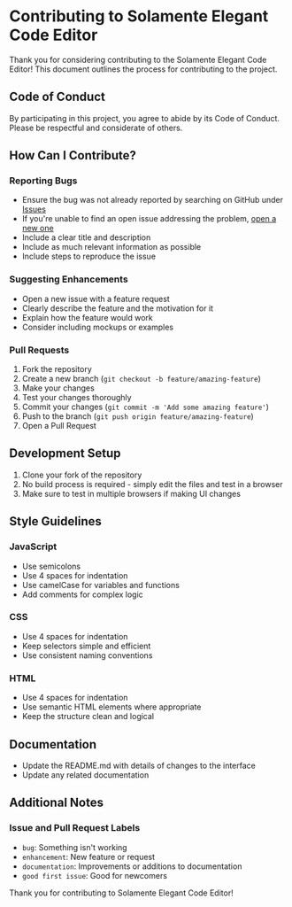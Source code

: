 # Contributing to Solamente Elegant Code Editor

Thank you for considering contributing to the Solamente Elegant Code Editor! This document outlines the process for contributing to the project.

## Code of Conduct

By participating in this project, you agree to abide by its Code of Conduct. Please be respectful and considerate of others.

## How Can I Contribute?

### Reporting Bugs

- Ensure the bug was not already reported by searching on GitHub under [Issues](https://github.com/solamente/elegant-code-editor/issues)
- If you're unable to find an open issue addressing the problem, [open a new one](https://github.com/solamente/elegant-code-editor/issues/new)
- Include a clear title and description
- Include as much relevant information as possible
- Include steps to reproduce the issue

### Suggesting Enhancements

- Open a new issue with a feature request
- Clearly describe the feature and the motivation for it
- Explain how the feature would work
- Consider including mockups or examples

### Pull Requests

1. Fork the repository
2. Create a new branch (`git checkout -b feature/amazing-feature`)
3. Make your changes
4. Test your changes thoroughly
5. Commit your changes (`git commit -m 'Add some amazing feature'`)
6. Push to the branch (`git push origin feature/amazing-feature`)
7. Open a Pull Request

## Development Setup

1. Clone your fork of the repository
2. No build process is required - simply edit the files and test in a browser
3. Make sure to test in multiple browsers if making UI changes

## Style Guidelines

### JavaScript

- Use semicolons
- Use 4 spaces for indentation
- Use camelCase for variables and functions
- Add comments for complex logic

### CSS

- Use 4 spaces for indentation
- Keep selectors simple and efficient
- Use consistent naming conventions

### HTML

- Use 4 spaces for indentation
- Use semantic HTML elements where appropriate
- Keep the structure clean and logical

## Documentation

- Update the README.md with details of changes to the interface
- Update any related documentation

## Additional Notes

### Issue and Pull Request Labels

- `bug`: Something isn't working
- `enhancement`: New feature or request
- `documentation`: Improvements or additions to documentation
- `good first issue`: Good for newcomers

Thank you for contributing to Solamente Elegant Code Editor!
